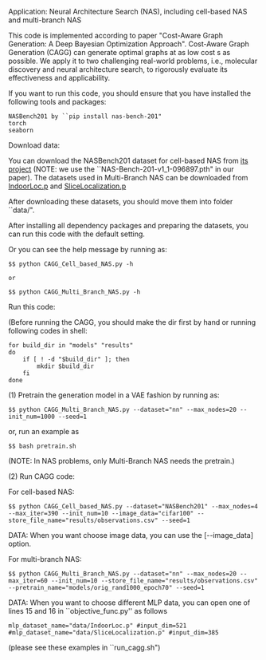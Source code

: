 Application: Neural Architecture Search (NAS), including cell-based NAS and  multi-branch NAS

This code is implemented according to paper "Cost-Aware Graph Generation: A Deep Bayesian Optimization Approach". Cost-Aware Graph Generation (CAGG) can generate optimal graphs at as low cost s
as possible.  We apply it to two challenging real-world problems, i.e., molecular discovery and neural architecture
search, to rigorously evaluate its effectiveness and applicability.

If you want to run this code, you should ensure that you have installed the following tools and packages:

    NASBench201 by ``pip install nas-bench-201"
    torch
    seaborn

Download data:

You can download the NASBench201 dataset for cell-based NAS from [its project](https://github.com/D-X-Y/NAS-Bench-201) (NOTE: we use the ``NAS-Bench-201-v1_1-096897.pth" in our paper).
    The datasets used in Multi-Branch NAS can be downloaded from [IndoorLoc.p](https://drive.google.com/open?id=1FEXzEvyRGNFm9GP-v4hEnJrJtTCLVJo1) and [SliceLocalization.p](https://drive.google.com/open?id=1T_FXqwIWt-AxZBiwCmWSIIJs4oTZqqWw)
    
After downloading these datasets, you should move them into folder ``data/".
    
After installing all dependency packages and preparing the datasets, you can run this code with the default setting.

Or you can see the help message by running as:
    
    $$ python CAGG_Cell_based_NAS.py -h
    
    or
    
    $$ python CAGG_Multi_Branch_NAS.py -h

Run this code:

(Before running the CAGG, you should make the dir first by hand or running following codes in shell:

    for build_dir in "models" "results"
    do
        if [ ! -d "$build_dir" ]; then
            mkdir $build_dir
        fi
    done

(1) Pretrain the generation model in a VAE fashion by running as:

    $$ python CAGG_Multi_Branch_NAS.py --dataset="nn" --max_nodes=20 --init_num=1000 --seed=1
    
or, run an example as

    $$ bash pretrain.sh
    
(NOTE: In NAS problems, only Multi-Branch NAS needs the pretrain.)
    
(2) Run CAGG code: 

For cell-based NAS:

    $$ python CAGG_Cell_based_NAS.py --dataset="NASBench201" --max_nodes=4 --max_iter=390 --init_num=10 --image_data="cifar100" --store_file_name="results/observations.csv" --seed=1

DATA: When you want choose image data, you can use the [--image_data] option.

For multi-branch NAS:
    
    $$ python CAGG_Multi_Branch_NAS.py --dataset="nn" --max_nodes=20 --max_iter=60 --init_num=10 --store_file_name="results/observations.csv" --pretrain_name="models/orig_rand1000_epoch70" --seed=1
    
DATA: When you want to choose different MLP data, you can open one of lines 15 and 16 in ``objective_func.py'' as follows

    mlp_dataset_name="data/IndoorLoc.p" #input_dim=521
    #mlp_dataset_name="data/SliceLocalization.p" #input_dim=385

(please see these examples in ``run_cagg.sh")



